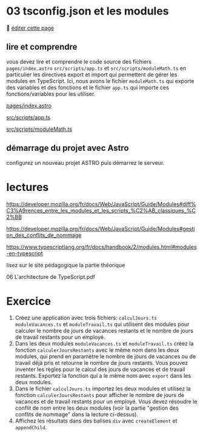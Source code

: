 # 03 tsconfig.json et les modules

:memo: [éditer cette page](https://gitlab.com/-/ide/project/webdev101/webdev101.gitlab.io/edit/main/-/public/03_tsconfig.json/README.md)

## lire et comprendre

vous devez lire et comprendre le code source des fichiers `pages/index.astro`  `src/scripts/app.ts` et `src/scripts/moduleMath.ts` en particulier les directives export et import qui permettent de gérer les modules en TypeScript.
Ici, nous avons le fichier `moduleMath.ts` qui exporte des variables et des fonctions et le fichier `app.ts` qui importe ces fonctions/variables pour les utiliser.

[pages/index.astro](index.html ":include :type=code html")

[src/scripts/app.ts](src/scripts/app.ts ":include :type=code typescript")

[src/scripts/moduleMath.ts](src/scripts/moduleMath.ts ":include :type=code typescript")

## démarrage du projet avec Astro

configurez un nouveau projet ASTRO puis démarrez le serveur.

# lectures

https://developer.mozilla.org/fr/docs/Web/JavaScript/Guide/Modules#diff%C3%A9rences_entre_les_modules_et_les_scripts_%C2%AB_classiques_%C2%BB 

https://developer.mozilla.org/fr/docs/Web/JavaScript/Guide/Modules#gestion_des_conflits_de_nommage

https://www.typescriptlang.org/fr/docs/handbook/2/modules.html#modules-en-typescript

lisez sur le site pédagogique la partie théorique 

06 L'architecture de TypeScript.pdf

# Exercice

1. Créez une application avec trois fichiers: `calculJours.ts` `moduleVacances.ts` et `moduleTravail.ts` qui utilisent des modules pour calculer le nombre de jours de vacances restants et le nombre de jours de travail restants pour un employé. 
2. Dans les deux modules `moduleVacances.ts` et `moduleTravail.ts` créez la fonction `calculerJoursRestants` avec le même nom dans les deux modules, qui prend en paramètre le nombre de jours de vacances ou de travail déjà pris et retourne le nombre de jours restants. Vous pouvez inventer les règles pour le calcul des jours de vacances et de travail restants. Exportez la fonction qui a le même nom avec `export` dans les deux modules.
3. Dans le fichier `calculJours.ts` importez les deux modules et utilisez la fonction `calculerJoursRestants` pour afficher le nombre de jours de vacances et de travail restants pour un employé. Vous devez résoudre le conflit de nom entre les deux modules (voir la partie "gestion des conflits de nommage" dans la lecture ci-dessus).
4. Affichez les résultats dans des balises `div` avec `createElement` et `appendChild`.
